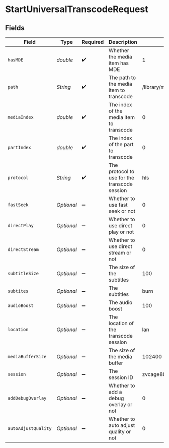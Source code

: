 # StartUniversalTranscodeRequest


## Fields

| Field                                         | Type                                          | Required                                      | Description                                   | Example                                       |
| --------------------------------------------- | --------------------------------------------- | --------------------------------------------- | --------------------------------------------- | --------------------------------------------- |
| `hasMDE`                                      | *double*                                      | :heavy_check_mark:                            | Whether the media item has MDE                | 1                                             |
| `path`                                        | *String*                                      | :heavy_check_mark:                            | The path to the media item to transcode       | /library/metadata/23409                       |
| `mediaIndex`                                  | *double*                                      | :heavy_check_mark:                            | The index of the media item to transcode      | 0                                             |
| `partIndex`                                   | *double*                                      | :heavy_check_mark:                            | The index of the part to transcode            | 0                                             |
| `protocol`                                    | *String*                                      | :heavy_check_mark:                            | The protocol to use for the transcode session | hls                                           |
| `fastSeek`                                    | *Optional<Double>*                            | :heavy_minus_sign:                            | Whether to use fast seek or not               | 0                                             |
| `directPlay`                                  | *Optional<Double>*                            | :heavy_minus_sign:                            | Whether to use direct play or not             | 0                                             |
| `directStream`                                | *Optional<Double>*                            | :heavy_minus_sign:                            | Whether to use direct stream or not           | 0                                             |
| `subtitleSize`                                | *Optional<Double>*                            | :heavy_minus_sign:                            | The size of the subtitles                     | 100                                           |
| `subtites`                                    | *Optional<String>*                            | :heavy_minus_sign:                            | The subtitles                                 | burn                                          |
| `audioBoost`                                  | *Optional<Double>*                            | :heavy_minus_sign:                            | The audio boost                               | 100                                           |
| `location`                                    | *Optional<String>*                            | :heavy_minus_sign:                            | The location of the transcode session         | lan                                           |
| `mediaBufferSize`                             | *Optional<Double>*                            | :heavy_minus_sign:                            | The size of the media buffer                  | 102400                                        |
| `session`                                     | *Optional<String>*                            | :heavy_minus_sign:                            | The session ID                                | zvcage8b7rkioqcm8f4uns4c                      |
| `addDebugOverlay`                             | *Optional<Double>*                            | :heavy_minus_sign:                            | Whether to add a debug overlay or not         | 0                                             |
| `autoAdjustQuality`                           | *Optional<Double>*                            | :heavy_minus_sign:                            | Whether to auto adjust quality or not         | 0                                             |